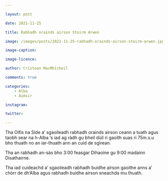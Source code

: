 ```yaml
---

layout: post

date: 2021-11-25

title: Rabhadh orainds airson Stoirm Arwen

image: /images/posts/2021-11-25-rabhadh-orainds-airson-stoirm-arwen.jpg

image-caption:

image-licence:

author: Crìstean MacMhìcheil

comments: true

categories:
    - Alba
    - Aimsir

instagram:

twitter:

---
```


Tha Oifis na Sìde a’ sgaoileadh rabhadh orainds airson ceann a tuath agus taobh sear na h-Alba ’s iad ag ràdh gu bheil dùil ri gaoith suas ri 75m.s.u bho thuath no an iar-thuath ann an cuid de sgìrean.

<!--more-->

Tha an rabhadh an-sàs bho 3:00 feasgar Dihaoine gu 9:00 madainn Disathairne.

Tha iad cuideachd a’ sgaoileadh rabhadh buidhe airson gaoithe anns a’ chòrr de dh’Alba agus rabhadh buidhe airson sneachda mu thuath.
